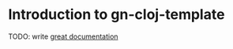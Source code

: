 # Introduction to gn-cloj-template

TODO: write [great documentation](http://jacobian.org/writing/what-to-write/)
